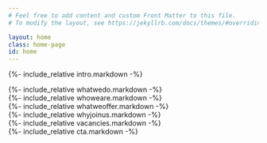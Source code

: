 ```yaml
---
# Feel free to add content and custom Front Matter to this file.
# To modify the layout, see https://jekyllrb.com/docs/themes/#overriding-theme-defaults

layout: home
class: home-page
id: home
---
```


{%- include_relative intro.markdown -%}
<div id="about"></div>
{%- include_relative whatwedo.markdown -%}
<div id="identity"></div>
{%- include_relative whoweare.markdown -%}
<div id="benefits"></div>
{%- include_relative whatweoffer.markdown -%}
<div id="culture"></div>
{%- include_relative whyjoinus.markdown -%}
<div id="vacancies"></div>
{%- include_relative vacancies.markdown -%}
<div id="cta"></div>
{%- include_relative cta.markdown -%}